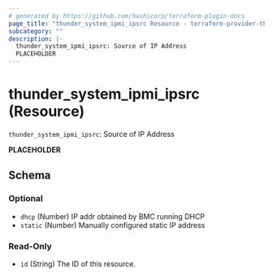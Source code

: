 ```yaml
---
# generated by https://github.com/hashicorp/terraform-plugin-docs
page_title: "thunder_system_ipmi_ipsrc Resource - terraform-provider-thunder"
subcategory: ""
description: |-
  thunder_system_ipmi_ipsrc: Source of IP Address
  PLACEHOLDER
---
```


# thunder_system_ipmi_ipsrc (Resource)

`thunder_system_ipmi_ipsrc`: Source of IP Address

__PLACEHOLDER__



<!-- schema generated by tfplugindocs -->
## Schema

### Optional

- `dhcp` (Number) IP addr obtained by BMC running DHCP
- `static` (Number) Manually configured static IP address

### Read-Only

- `id` (String) The ID of this resource.


